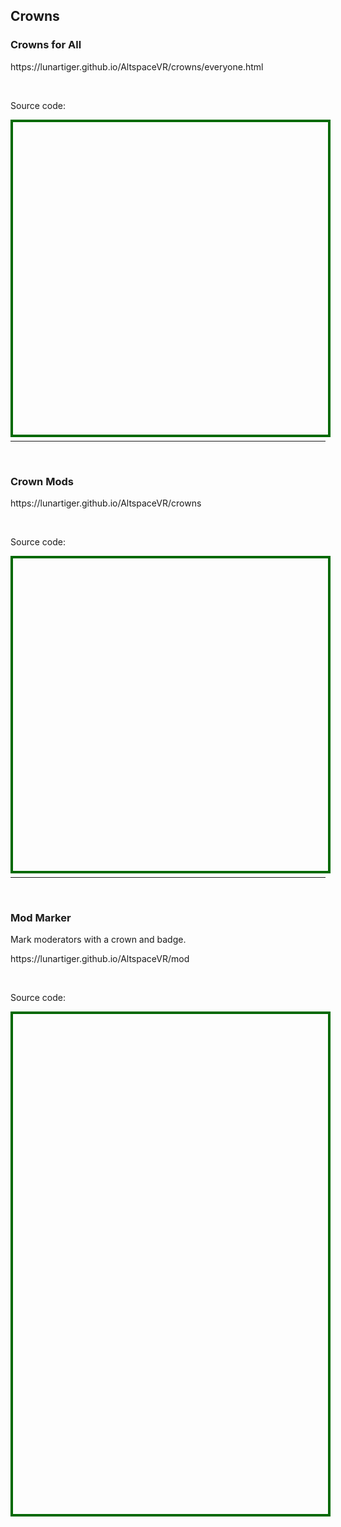 <h2>Crowns</h2>
<h3>Crowns for All</h3>
<p><a href="https://lunartiger.github.io/AltspaceVR/crowns/everyone.html" style="text-decoration:none">https://lunartiger.github.io/AltspaceVR/crowns/everyone.html</a></p>
<br>
<p>Source code:</p>
<div id='rawfile0' style="border: 0;max-width:100%;max-height:95%;height:500px;width:705px;display: inline-block;">
	<pre id="thePre0" style="text-align:left; background:transparent; color: green;max-width:100%;max-height:100%;height:900px;width:705px;border: 4px solid #006900;margin: auto;overflow: scroll;display: block;"></pre>
</div>
<script>
	fetch('https://raw.githubusercontent.com/LunarTiger/AltspaceVR/master/crowns/everyone.html')
	.then(body=>body.text())
	.then(body=>{
		document.getElementById('thePre0').innerText = body;
	})
</script>
<br>
<hr />
<br>
<h3>Crown Mods</h3>
<p><a href="https://lunartiger.github.io/AltspaceVR/crowns" style="text-decoration:none">https://lunartiger.github.io/AltspaceVR/crowns</a></p>
<br>
<p>Source code:</p>
<div id='rawfile1' style="border: 0;max-width:100%;max-height:95%;height:500px;width:705px;display: inline-block;">
	<pre id="thePre1" style="text-align:left; background:transparent; color: green;max-width:100%;max-height:100%;height:900px;width:705px;border: 4px solid #006900;margin: auto;overflow: scroll;display: block;"></pre>
</div>
<script>
	fetch('https://raw.githubusercontent.com/LunarTiger/AltspaceVR/master/crowns/index.html')
	.then(body=>body.text())
	.then(body=>{
		document.getElementById('thePre1').innerText = body;
	})
</script>
<br>
<hr />
<br>
<h3>Mod Marker</h3>
<p>Mark moderators with a crown and badge.</p>
<p><a href="https://lunartiger.github.io/AltspaceVR/mod" style="text-decoration:none">https://lunartiger.github.io/AltspaceVR/mod</a></p>
<br>
<p>Source code:</p>
<div id='rawfile2' style="border: 0;max-width:100%;max-height:95%;height:800px;width:705px;display: inline-block;">
	<pre id="thePre2" style="text-align:left; background:transparent; color: green;max-width:100%;max-height:100%;height:900px;width:705px;border: 4px solid #006900;margin: auto;overflow: scroll;display: block;"></pre>
</div>
<script>
	fetch('https://raw.githubusercontent.com/LunarTiger/AltspaceVR/master/mod/index.html')
	.then(body=>body.text())
	.then(body=>{
		document.getElementById('thePre2').innerText = body;
	})
</script>
<hr style="height:50px; visibility:hidden;" />
